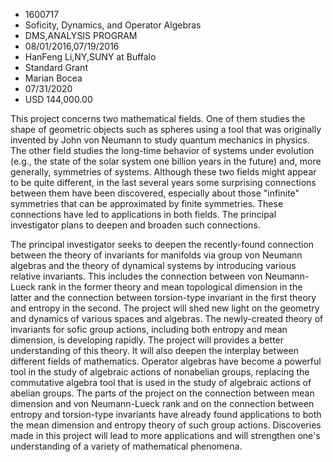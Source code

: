
* 1600717
* Soficity, Dynamics, and Operator Algebras
* DMS,ANALYSIS PROGRAM
* 08/01/2016,07/19/2016
* HanFeng Li,NY,SUNY at Buffalo
* Standard Grant
* Marian Bocea
* 07/31/2020
* USD 144,000.00

This project concerns two mathematical fields. One of them studies the shape of
geometric objects such as spheres using a tool that was originally invented by
John von Neumann to study quantum mechanics in physics. The other field studies
the long-time behavior of systems under evolution (e.g., the state of the solar
system one billion years in the future) and, more generally, symmetries of
systems. Although these two fields might appear to be quite different, in the
last several years some surprising connections between them have been
discovered, especially about those "infinite" symmetries that can be
approximated by finite symmetries. These connections have led to applications in
both fields. The principal investigator plans to deepen and broaden such
connections.

The principal investigator seeks to deepen the recently-found connection between
the theory of invariants for manifolds via group von Neumann algebras and the
theory of dynamical systems by introducing various relative invariants. This
includes the connection between von Neumann-Lueck rank in the former theory and
mean topological dimension in the latter and the connection between torsion-type
invariant in the first theory and entropy in the second. The project will shed
new light on the geometry and dynamics of various spaces and algebras. The
newly-created theory of invariants for sofic group actions, including both
entropy and mean dimension, is developing rapidly. The project will provides a
better understanding of this theory. It will also deepen the interplay between
different fields of mathematics. Operator algebras have become a powerful tool
in the study of algebraic actions of nonabelian groups, replacing the
commutative algebra tool that is used in the study of algebraic actions of
abelian groups. The parts of the project on the connection between mean
dimension and von Neumann-Lueck rank and on the connection between entropy and
torsion-type invariants have already found applications to both the mean
dimension and entropy theory of such group actions. Discoveries made in this
project will lead to more applications and will strengthen one's understanding
of a variety of mathematical phenomena.
